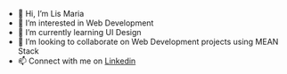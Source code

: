 - 👋 Hi, I’m Lis Maria
- 👀 I’m interested in Web Development
- 🌱 I’m currently learning UI Design
- 💞️ I’m looking to collaborate on Web Development projects using MEAN Stack
- 📫 Connect with me on [Linkedin](https://www.linkedin.com/in/lismariasaju)

<!---
lismaria/lismaria is a ✨ special ✨ repository because its `README.md` (this file) appears on your GitHub profile.
You can click the Preview link to take a look at your changes.

--->
